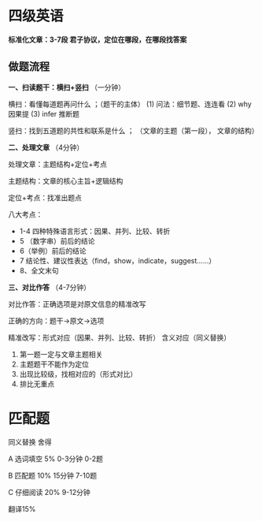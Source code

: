 # 四级英语

**标准化文章：3-7段   君子协议，定位在哪段，在哪段找答案**

## 做题流程

**一、扫读题干：横扫+竖扫**   （一分钟）

横扫：看懂每道题再问什么 ；（题干的主体）  (1) 问法：细节题、连连看   (2) why 因果提    (3) infer 推断题

竖扫：找到五道题的共性和联系是什么  ；  （文章的主题（第一段）， 文章的结构） 

**二、处理文章**  （4分钟）  

处理文章：主题结构+定位+考点

主题结构：文章的核心主旨+逻辑结构

定位+考点：找准出题点

八大考点：

- 1-4 四种特殊语言形式：因果、并列、比较、转折
- 5 （数字串）前后的结论
- 6（举例）前后的结论
- 7 结论性、建议性表达（find，show，indicate，suggest……）
- 8、全文末句

**三、对比作答** （4-7分钟）

 对比作答：正确选项是对原文信息的精准改写

正确的方向：题干->原文->选项

精准改写：形式对应（因果、并列、比较、转折）  含义对应（同义替换）





1. 第一题一定与文章主题相关
2. 主题题干不能作为定位
3. 出现比较级，找相对应的（形式对比）
4. 排比无重点





# 匹配题

同义替换  舍得



A 选词填空 5%  0-3分钟   0-2题  

B 匹配题 10%  15分钟   7-10题  

C 仔细阅读 20%   9-12分钟

翻译15%   

